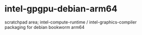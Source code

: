 # intel-gpgpu-debian-arm64
scratchpad area; intel-compute-runtime / intel-graphics-compiler packaging for debian bookworm arm64
